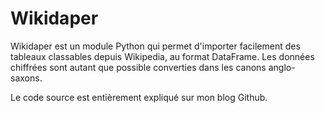 # Wikidaper

Wikidaper est un module Python qui permet d'importer facilement des tableaux classables depuis Wikipedia, au format DataFrame. Les données chiffrées sont autant que possible converties dans les canons anglo-saxons.

Le code source est entièrement expliqué sur mon blog Github.
